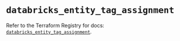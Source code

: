 # `databricks_entity_tag_assignment`

Refer to the Terraform Registry for docs: [`databricks_entity_tag_assignment`](https://registry.terraform.io/providers/databricks/databricks/1.89.0/docs/resources/entity_tag_assignment).
